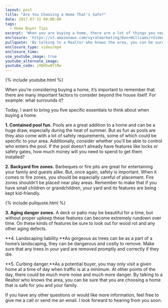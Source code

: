 ```yaml
---
layout: post
title: "Are You Choosing a Home That's Safe?"
date: 2017-07-31 00:00:00
tags:
  - Home Buyer Tips
excerpt: 'When you are buying a home, there are a lot of things you need to consider about the property outside of the house itself.'
enclosure: 'https://s3.amazonaws.com/vyralmarketing/Don+Williams/+Videos/2017/July/Don+Williams+Group-+Are+You+Choosing+a+Home+That%2527s+Safe%253F.mp4'
pullquote: 'By talking to a Realtor who knows the area, you can be sure the home you choose will be safe.'
enclosure_type: video/mp4
enclosure_time:
use_youtube_image: true
youtube_alternate_image:
youtube_code: jHQHSw8YlRw
---
```



{% include youtube.html %}

When you’re considering buying a home, it’s important to remember that there are many important factors to consider beyond the house itself. For example: what surrounds it?

Today, I want to bring you five specific essentials to think about when buying a home.

**1. Contained pool fun.** Pools are a great addition to a home and can be a huge draw, especially during the heat of summer. But as fun as pools are they also come with a lot of safety requirements, some of which could be specific to your area. Additionally, consider whether you’ll be able to control who enters the pool. If the pool doesn’t already have features like locks or safety gates, how much money will you need to spend to get them installed?

**2. Backyard fire zones.** Barbeques or fire pits are great for entertaining your family and guests alike. But, once again, safety is important. When it comes to fire zones, you should be especially careful of placement. Fire zones shouldn’t be placed near play areas. Remember to make that if you have small children or grandchildren, your yard and its features are being kept kid-friendly.

{% include pullquote.html %}

**3. Aging danger zones.** A deck or patio may be beautiful for a time, but without proper upkeep these features can become extremely rundown over time. On these kinds of features be sure to look out for wood rot and any other aging defects.

**4. Landscaping liability.**As gorgeous as trees can be as a part of a home’s landscaping, they can be dangerous and costly to remove. Make sure that any trees in your yard are removed promptly and correctly if they die.

**5. Curbing danger.**As a potential buyer, you may only visit a given home at a time of day when traffic is at a minimum. At other points of the day, there could be much more noise and much more danger. By talking to a Realtor who knows the area, you can be sure that you are choosing a home that is safe for you and your family.

If you have any other questions or would like more information, feel free to give me a call or send me an email. I look forward to hearing from you soon.